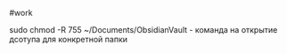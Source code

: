 #work 


sudo chmod -R 755 ~/Documents/ObsidianVault - команда на открытие дсотупа для конкретной папки